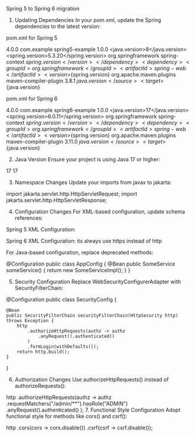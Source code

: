 Spring 5 to Spring 6 migration

1. Updating Dependencies
In your pom.xml, update the Spring dependencies to the latest version:

 pom.xml for Spring 5

<project xmlns="http://maven.apache.org/POM/4.0.0"
         xmlns:xsi="http://www.w3.org/2001/XMLSchema-instance"
         xsi:schemaLocation="http://maven.apache.org/POM/4.0.0 http://maven.apache.org/xsd/maven-4.0.0.xsd">
    <modelVersion>4.0.0</modelVersion>
    <groupId>com.example</groupId>
    <artifactId>spring5-example</artifactId>
    <version>1.0.0</version>
    <properties>
        <java.version>8</java.version>
        <spring.version>5.3.20</spring.version>
    </properties>
    <dependencies>
        <dependency>
            <groupId>org.springframework</groupId>
            <artifactId>spring-context</artifactId>
            <version>${spring.version}</version>
        </dependency>
        <dependency>
            <groupId>org.springframework</groupId>
            <artifactId>spring-web</artifactId>
            <version>${spring.version}</version>
        </dependency>
        <!-- Add other dependencies as needed -->
    </dependencies>
    <build>
        <plugins>
            <plugin>
                <groupId>org.apache.maven.plugins</groupId>
                <artifactId>maven-compiler-plugin</artifactId>
                <version>3.8.1</version>
                <configuration>
                    <source>${java.version}</source>
                    <target>${java.version}</target>
                </configuration>
            </plugin>
        </plugins>
    </build>
</project>

 pom.xml for Spring 6
 
<project xmlns="http://maven.apache.org/POM/4.0.0"
         xmlns:xsi="http://www.w3.org/2001/XMLSchema-instance"
         xsi:schemaLocation="http://maven.apache.org/POM/4.0.0 https://maven.apache.org/xsd/maven-4.0.0.xsd">
    <modelVersion>4.0.0</modelVersion>
    <groupId>com.example</groupId>
    <artifactId>spring6-example</artifactId>
    <version>1.0.0</version>
    <properties>
        <java.version>17</java.version>
        <spring.version>6.0.11</spring.version>
    </properties>
    <dependencies>
        <dependency>
            <groupId>org.springframework</groupId>
            <artifactId>spring-context</artifactId>
            <version>${spring.version}</version>
        </dependency>
        <dependency>
            <groupId>org.springframework</groupId>
            <artifactId>spring-web</artifactId>
            <version>${spring.version}</version>
        </dependency>
        <!-- Add other dependencies as needed -->
    </dependencies>
    <build>
        <plugins>
            <plugin>
                <groupId>org.apache.maven.plugins</groupId>
                <artifactId>maven-compiler-plugin</artifactId>
                <version>3.11.0</version>
                <configuration>
                    <source>${java.version}</source>
                    <target>${java.version}</target>
                </configuration>
            </plugin>
        </plugins>
    </build>
</project>

2. Java Version
Ensure your project is using Java 17 or higher:

<properties>
    <maven.compiler.source>17</maven.compiler.source>
    <maven.compiler.target>17</maven.compiler.target>
</properties>

3. Namespace Changes
Update your imports from javax to jakarta:

import jakarta.servlet.http.HttpServletRequest;
import jakarta.servlet.http.HttpServletResponse;

4. Configuration Changes
For XML-based configuration, update schema references:

Spring 5 XML Configuration:
<beans xmlns="http://www.springframework.org/schema/beans"
       xmlns:xsi="http://www.w3.org/2001/XMLSchema-instance"
       xsi:schemaLocation="http://www.springframework.org/schema/beans
                           http://www.springframework.org/schema/beans/spring-beans.xsd">
    <!-- Your bean definitions -->
</beans>

Spring 6 XML Configuration: its always use https instead of http
<beans xmlns="http://www.springframework.org/schema/beans"
       xmlns:xsi="http://www.w3.org/2001/XMLSchema-instance"
       xsi:schemaLocation="http://www.springframework.org/schema/beans
                           https://www.springframework.org/schema/beans/spring-beans.xsd">
    <!-- Your bean definitions -->
</beans>

For Java-based configuration, replace deprecated methods:

@Configuration
public class AppConfig {
    @Bean
    public SomeService someService() {
        return new SomeServiceImpl();
    }
}

5. Security Configuration
Replace WebSecurityConfigurerAdapter with SecurityFilterChain:

@Configuration
public class SecurityConfig {

    @Bean
    public SecurityFilterChain securityFilterChain(HttpSecurity http) throws Exception {
        http
            .authorizeHttpRequests(authz -> authz
                .anyRequest().authenticated()
            )
            .formLogin(withDefaults());
        return http.build();
    }
}

6. Authorization Changes
Use authorizeHttpRequests() instead of authorizeRequests():

http
    .authorizeHttpRequests(authz -> authz
        .requestMatchers("/admin/**").hasRole("ADMIN")
        .anyRequest().authenticated()
    );
7. Functional Style Configuration
Adopt functional style for methods like cors() and csrf():

http
    .cors(cors -> cors.disable())
    .csrf(csrf -> csrf.disable());
